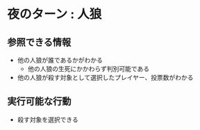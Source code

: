 # 夜のターン : 人狼

## 参照できる情報

* 他の人狼が誰であるかがわかる
   * 他の人狼の生死にかかわらず判別可能である
* 他の人狼が殺す対象として選択したプレイヤー、投票数がわかる

## 実行可能な行動

* 殺す対象を選択できる

